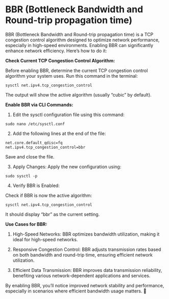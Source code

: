 # BBR (Bottleneck Bandwidth and Round-trip propagation time)

BBR (Bottleneck Bandwidth and Round-trip propagation time) is a TCP congestion control algorithm designed to optimize network performance, especially in high-speed environments. Enabling BBR can significantly enhance network efficiency. Here’s how to do it:

**Check Current TCP Congestion Control Algorithm:**

Before enabling BBR, determine the current TCP congestion control algorithm your system uses. Run this command in the terminal:

```
sysctl net.ipv4.tcp_congestion_control
```
The output will show the active algorithm (usually “cubic” by default).

**Enable BBR via CLI Commands:**
1. Edit the sysctl configuration file using this command:
```
sudo nano /etc/sysctl.conf
```
2. Add the following lines at the end of the file:

```
net.core.default_qdisc=fq
net.ipv4.tcp_congestion_control=bbr
```

Save and close the file.

3. Apply Changes:
Apply the new configuration using:
```
sudo sysctl -p
```
4. Verify BBR is Enabled:

Check if BBR is now the active algorithm:
```
sysctl net.ipv4.tcp_congestion_control
```
It should display “bbr” as the current setting.

**Use Cases for BBR:**

1. High-Speed Networks: BBR optimizes bandwidth utilization, making it ideal for high-speed networks.

1. Responsive Congestion Control: BBR adjusts transmission rates based on both bandwidth and round-trip time, ensuring efficient network utilization.

1. Efficient Data Transmission: BBR improves data transmission reliability, benefiting various network-dependent applications and services.

By enabling BBR, you’ll notice improved network stability and performance, especially in scenarios where efficient bandwidth usage matters. 🚀